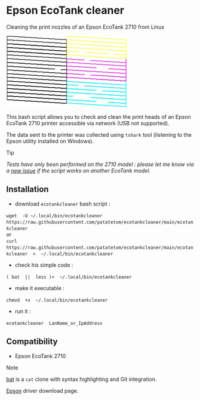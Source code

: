# Epson EcoTank cleaner

Cleaning the print nozzles of an Epson EcoTank 2710 from Linux

![BK YMC pattern](pattern.webp)

This bash script allows you to check and clean the print heads of an Epson EcoTank 2710 printer accessible via network (USB not supported).

The data sent to the printer was collected using `tshark` tool (listening to the Epson utility installed on Windows).

> [!TIP]
> _Tests have only been performed on the 2710 model : please let me know via a [new issue](https://github.com/patatetom/ecotankcleaner/issues/new/choose) if the script works on another EcoTank model._



## Installation

- download `ecotankcleaner` bash script :

`wget  -O ~/.local/bin/ecotankcleaner  https://raw.githubusercontent.com/patatetom/ecotankcleaner/main/ecotankcleaner`<br/>
_or_<br/>
`curl  https://raw.githubusercontent.com/patatetom/ecotankcleaner/main/ecotankcleaner  >  ~/.local/bin/ecotankcleaner`

- check his simple code :

`( bat  ||  less )<  ~/.local/bin/ecotankcleaner`

- make it executable :

`chmod  +x  ~/.local/bin/ecotankcleaner`

- run it :

`ecotankcleaner  LanName_or_IpAddress`



## Compatibility

- Epson EcoTank 2710



> [!NOTE]
> 
> [bat](https://github.com/sharkdp/bat) is a `cat` clone with syntax highlighting and Git integration.
> 
> [Epson](https://download.ebz.epson.net/dsc/search/01/search/) driver download page.
